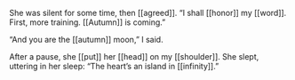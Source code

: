 She was silent for some time, then [[agreed]]. “I shall [[honor]] my [[word]]. First, more training. [[Autumn]] is coming.”

“And you are the [[autumn]] moon,” I said.

After a pause, she [[put]] her [[head]] on my [[shoulder]]. She slept, uttering in her sleep: “The heart’s an island in [[infinity]].”